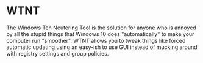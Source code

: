 # WTNT
The Windows Ten Neutering Tool is the solution for anyone who is annoyed by all the stupid things that Windows 10 does "automatically" to make your computer run "smoother". WTNT allows you to tweak things like forced automatic updating using an easy-ish to use GUI instead of mucking around with registry settings and group policies.
